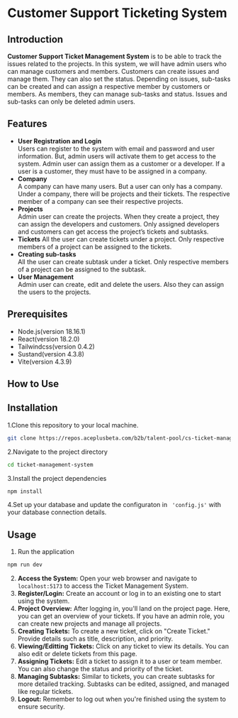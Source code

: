 # Customer Support Ticketing System

## Introduction
**Customer Support Ticket Management System** is to be able to track the issues related to the projects. In this system, we will have admin users who can manage customers and members. Customers can create issues and manage them. They can also set the status. Depending on issues, sub-tasks can be created and can assign a respective member by customers or members. As members, they can manage sub-tasks and status. Issues and sub-tasks can only be deleted admin users.

## Features

- **User Registration and Login**  
Users can register to the system with email and password and user information. But, admin users will activate them to get access to the system. Admin user can assign them as a customer or a developer. If a user is a customer, they must have to be assigned in a company.
- **Company**  
A company can have many users. But a user can only has a company. Under a company, there will be projects and their tickets. The respective member of a company can see their respective projects.
- **Projects**  
Admin user can create the projects. When they create a project, they can assign the developers and customers. Only assigned developers and customers can get access the project’s tickets and subtasks.
- **Tickets**
All the user can create tickets under a project. Only respective members of a project can be assigned to the tickets.
- **Creating sub-tasks**  
All the user can create subtask under a ticket. Only respective members of a project can be assigned to the subtask.
- **User Management**  
Admin user can create, edit and delete the users. Also they can assign the users to the projects.

## Prerequisites
- Node.js(version 18.16.1)
- React(version 18.2.0)
- Tailwindcss(version 0.4.2)
- Sustand(version 4.3.8)
- Vite(version 4.3.9)

## How to Use

## Installation

1.Clone this repository to your local machine.
```bash
git clone https://repos.aceplusbeta.com/b2b/talent-pool/cs-ticket-management-system-react.git
```
2.Navigate to the project directory
```bash
cd ticket-management-system
```
3.Install the project dependencies
```bash
npm install
```
4.Set up your database and update the configuraton in ` 'config.js'`   with your database connection details.

## Usage
1. Run the application
```bash
npm run dev
```
2. **Access the System:** Open your web browser and navigate to `localhost:5173` to access the Ticket Management System.
3. **Register/Login:** Create an account or log in to an existing one to start using the system.
4. **Project Overview:** After logging in, you'll land on the project page. Here, you can get an overview of your tickets. If you have an admin role, you can create new projects and manage all projects.
5. **Creating Tickets:** To create a new ticket, click on "Create Ticket." Provide details such as title, description, and priority.
6. **Viewing/Editting Tickets:** Click on any ticket to view its details. You can also edit or delete tickets from this page.
7. **Assigning Tickets:** Edit a ticket to assign it to a user or team member. You can also change the status and priority of the ticket.
8. **Managing Subtasks:** Similar to tickets, you can create subtasks for more detailed tracking. Subtasks can be edited, assigned, and managed like regular tickets.
9. **Logout:** Remember to log out when you're finished using the system to ensure security.


